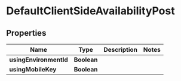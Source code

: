 

# DefaultClientSideAvailabilityPost


## Properties

Name | Type | Description | Notes
------------ | ------------- | ------------- | -------------
**usingEnvironmentId** | **Boolean** |  | 
**usingMobileKey** | **Boolean** |  | 



